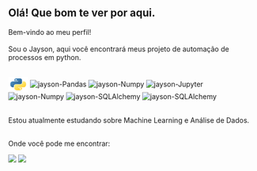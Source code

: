 ## Olá! Que bom te ver por aqui.

Bem-vindo ao meu perfil!<br><br>
Sou o Jayson, aqui você encontrará meus projeto de automação de processos em python.


<div style="display: inline_block"><br>
  <img align="center" alt="jayson-Python" height="30" width="40" src="https://raw.githubusercontent.com/devicons/devicon/master/icons/python/python-original.svg">
  <img align="center" alt="jayson-Pandas" height="30" width="40" src="https://cdn.jsdelivr.net/gh/devicons/devicon@latest/icons/pandas/pandas-original-wordmark.svg">
  <img align="center" alt="jayson-Numpy" height="30" width="40" src="https://cdn.jsdelivr.net/gh/devicons/devicon@latest/icons/numpy/numpy-plain.svg">
  <img align="center" alt="jayson-Jupyter" height="30" width="40" src="https://cdn.jsdelivr.net/gh/devicons/devicon@latest/icons/jupyter/jupyter-original-wordmark.svg">
<img align="center" alt="jayson-Numpy" height="30" width="40" src="https://cdn.jsdelivr.net/gh/devicons/devicon@latest/icons/microsoftsqlserver/microsoftsqlserver-original.svg">
<img align="center" alt="jayson-SQLAlchemy" height="30" width="40" src="https://cdn.jsdelivr.net/gh/devicons/devicon@latest/icons/sqlalchemy/sqlalchemy-original.svg">
<img align="center" alt="jayson-SQLAlchemy" height="30" width="40" src="https://cdn.jsdelivr.net/gh/devicons/devicon@latest/icons/matplotlib/matplotlib-original.svg">

</div><br>
  
  
  Estou atualmente estudando sobre Machine Learning e Análise de Dados.
  
  ##
 Onde você pode me encontrar:
<div> 
  
  <a href = "mailto:jaysoncarvalho737@gmail.com"><img src="https://img.shields.io/badge/-Gmail-%23333?style=for-the-badge&logo=gmail&logoColor=white" target="_blank"></a>
  <a href="https://www.linkedin.com/in/jaysoncarvalho" target="_blank"><img src="https://img.shields.io/badge/-LinkedIn-%230077B5?style=for-the-badge&logo=linkedin&logoColor=white" target="_blank"></a> 
  
</div>
